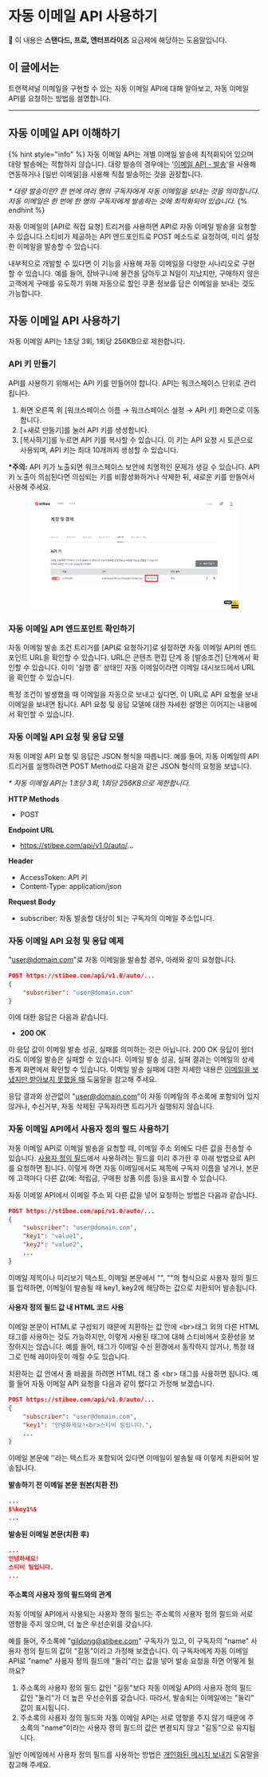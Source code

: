 # 자동 이메일 API 사용하기

**💬** 이 내용은 **스탠다드, 프로, 엔터프라이즈** 요금제에 해당하는 도움말입니다.

## 이 글에서는 <a href="#id-01h8n94xsyb5amd8e84wg74fkq" id="id-01h8n94xsyb5amd8e84wg74fkq"></a>

트랜잭셔널 이메일을 구현할 수 있는 자동 이메일 API에 대해 알아보고, 자동 이메일 API를 요청하는 방법을 설명합니다.

***

## 자동 이메일 API 이해하기 <a href="#api" id="api"></a>

{% hint style="info" %}
자동 이메일 API는 개별 이메일 발송에 최적화되어 있으며 대량 발송에는 적합하지 않습니다. 대량 발송의 경우에는 '[이메일 API - 발송](https://developers.stibee.com/docs#tag/%EC%9D%B4%EB%A9%94%EC%9D%BC---%EB%B0%9C%EC%86%A1/POST/emails/{id}/send)'을 사용해 연동하거나 \[일반 이메일]을 사용해 직접 발송하는 것을 권장합니다.

_\* 대량 발송이란? 한 번에 여러 명의 구독자에게 자동 이메일을 보내는 것을 의미합니다. 자동_ _이메일은 한 번에 한 명의 구독자에게 발송하는 것에 최적화되어 있습니다._
{% endhint %}

자동 이메일의 \[API로 직접 요청] 트리거를 사용하면 API로 자동 이메일 발송을 요청할 수 있습니다.스티비가 제공하는 API 엔드포인트로 POST 메소드로 요청하여, 미리 설정한 이메일을 발송할 수 있습니다.

내부적으로 개발할 수 있다면 이 기능을 사용해 자동 이메일을 다양한 시나리오로 구현할 수 있습니다. 예를 들어, 장바구니에 물건을 담아두고 N일이 지났지만, 구매하지 않은 고객에게 구매를 유도하기 위해 자동으로 할인 쿠폰 정보를 담은 이메일을 보내는 것도 가능합니다.



## 자동 이메일 API 사용하기 <a href="#api-1" id="api-1"></a>

자동 이메일 API는 1초당 3회, 1회당 256KB으로 제한합니다.

### API 키 만들기 <a href="#id-1-api" id="id-1-api"></a>

API를 사용하기 위해서는 API 키를 만들어야 합니다. API는 워크스페이스 단위로 관리됩니다.

1. 화면 오른쪽 위 \[워크스페이스 이름 → 워크스페이스 설정 → API 키] 화면으로 이동합니다.
2. \[+새로 만들기]를 눌러 API 키를 생성합니다.
3. \[복사하기]를 누르면 API 키를 복사할 수 있습니다. 이 키는 API 요청 시 토큰으로 사용되며, API 키는 최대 10개까지 생성할 수 있습니다.

**\*주의:** API 키가 노출되면 워크스페이스 보안에 치명적인 문제가 생길 수 있습니다. API 키 노출이 의심된다면 의심되는 키를 비활성화하거나 삭제한 뒤, 새로운 키를 만들어서 사용해 주세요.

<figure><img src="../../.gitbook/assets/image (152).png" alt=""><figcaption></figcaption></figure>

### 자동 이메일 API 엔드포인트 확인하기

자동 이메일 발송 조건 트리거를 \[API로 요청하기]로 설정하면 자동 이메일 API의 엔드포인트 URL을 확인할 수 있습니다. URL은 콘텐츠 편집 단계 중 \[발송조건] 단계에서 확인할 수 있습니다. 이미 '실행 중' 상태인 자동 이메일이라면 이메일 대시보드에서 URL을 확인할 수 있습니다.

특정 조건이 발생했을 때 이메일을 자동으로 보내고 싶다면, 이 URL로 API 요청을 보내 이메일을 보내면 됩니다. API 요청 및 응답 모델에 대한 자세한 설명은 이어지는 내용에서 확인할 수 있습니다.



### 자동 이메일 API 요청 및 응답 모델 <a href="#id-4-api" id="id-4-api"></a>

자동 이메일 API 요청 및 응답은 JSON 형식을 따릅니다. 예를 들어, 자동 이메일의 API 트리거를 실행하려면 POST Method로 다음과 같은 JSON 형식의 요청을 보냅니다.

_\* 자동 이메일 API는 1초당 3회, 1회당 256KB으로 제한합니다._

**HTTP Methods**

* POST

**Endpoint URL**

* https://stibee.com/api/v1.0/auto/...

**Header**

* AccessToken: API 키
* Content-Type: application/json

**Request Body**

* subscriber: 자동 발송할 대상이 되는 구독자의 이메일 주소입니다.



### 자동 이메일 API 요청 및 응답 예제 <a href="#id-5-api" id="id-5-api"></a>

"user@domain.com"로 자동 이메일을 발송할 경우, 아래와 같이 요청합니다.

```json
POST https://stibee.com/api/v1.0/auto/...
{
    "subscriber": "user@domain.com"
}
```

이에 대한 응답은 다음과 같습니다.

* **200 OK**

이 응답 값이 이메일 발송 성공, 실패를 의미하는 것은 아닙니다. 200 OK 응답이 왔더라도 이메일 발송은 실패할 수 있습니다. 이메일 발송 성공, 실패 결과는 이메일의 상세 통계 화면에서 확인할 수 있습니다. 이메일 발송 실패에 대한 자세한 내용은 [이메일을 보냈지만 받아보지 못했을 때](https://help.stibee.com/tip/overview/email-not-received) 도움말을 참고해 주세요.

응답 결과와 상관없이 "user@domain.com"이 자동 이메일의 주소록에 포함되어 있지 않거나, 수신거부, 자동 삭제된 구독자라면 트리거가 실행되지 않습니다.



### 자동 이메일 API에서 사용자 정의 필드 사용하기 <a href="#id-6-api" id="id-6-api"></a>

자동 이메일 API로 이메일 발송을 요청할 때, 이메일 주소 외에도 다른 값을 전송할 수 있습니다. [사용자 정의 필드](https://help.stibee.com/list/adding-managing-subscriber/understanding-subscriber-info)에서 사용하려는 필드를 미리 추가한 후 아래 방법으로 API를 요청하면 됩니다. 이렇게 하면 자동 이메일에서도 제목에 구독자 이름을 넣거나, 본문에 고객마다 다른 값(예: 적립금, 구매한 상품 이름 등)을 표시할 수 있습니다.

자동 이메일 API에서 이메일 주소 외 다른 값을 넣어 요청하는 방법은 다음과 같습니다.

```json
POST https://stibee.com/api/v1.0/auto/...
{
    "subscriber": "user@domain.com",
    "key1": "value1",
    "key2": "value2",
    ...
}
```

이메일 제목이나 미리보기 텍스트, 이메일 본문에서 "$%key1%$", "$%key2%$"의 형식으로 사용자 정의 필드를 입력하면, 이메일이 발송될 때 key1, key2에 해당하는 값으로 치환되어 발송됩니다.

#### **사용자 정의 필드 값 내 HTML 코드 사용**

이메일 본문이 HTML로 구성되기 때문에 치환하는 값 안에 \<br>태그 외의 다른 HTML 태그를 사용하는 것도 가능하지만, 이렇게 사용된 태그에 대해 스티비에서 호환성을 보장하지는 않습니다. 예를 들어, 태그가 이메일 수신 환경에서 동작하지 않거나, 특정 태그로 인해 레이아웃이 깨질 수도 있습니다.

치환하는 값 안에서 줄 바꿈을 하려면 HTML 태그 중 \<br> 태그를 사용하면 됩니다. 예를 들어 자동 이메일 API 요청을 다음과 같이 했다고 가정해 보겠습니다.

```json
POST https://stibee.com/api/v1.0/auto/...
{
    "subscriber": "user@domain.com",
    "key1": "안녕하세요!<br>스티비 팀입니다.",
    ...
}
```



이메일 본문에 '$%key1%$'라는 텍스트가 포함되어 있다면 이메일이 발송될 때 이렇게 치환되어 발송됩니다.

**발송하기 전 이메일 본문 원본(치환 전)**

```json
...
$%key1%$
...
```

**발송된 이메일 본문(치환 후)**

```json
...
안녕하세요!
스티비 팀입니다.
...
```

#### **주소록의 사용자 정의 필드와의 관계**

자동 이메일 API에서 사용되는 사용자 정의 필드는 주소록의 사용자 정의 필드와 서로 영향을 주지 않으며, 더 높은 우선순위를 갖습니다.

예를 들어, 주소록에 "gildong@stibee.com" 구독자가 있고, 이 구독자의 "name" 사용자 정의 필드의 값이 "길동"이라고 가정해 보겠습니다. 이 구독자에게 자동 이메일 API로 "name" 사용자 정의 필드에 "둘리"라는 값을 넣어 발송 요청을 하면 어떻게 될까요?

1. 주소록의 사용자 정의 필드 값인 "길동"보다 자동 이메일 API의 사용자 정의 필드 값인 "둘리"가 더 높은 우선순위를 갖습니다. 따라서, 발송되는 이메일에는 "둘리" 값이 표시됩니다.
2. 주소록의 사용자 정의 필드와 자동 이메일 API는 서로 영향을 주지 않기 때문에 주소록의 "name"이라는 사용자 정의 필드의 값은 변경되지 않고 "길동"으로 유지됩니다.

일반 이메일에서 사용자 정의 필드를 사용하는 방법은 [개인화된 메시지 보내기](https://help.stibee.com/email/edit/personalized-merge) 도움말을 참고해 주세요.
